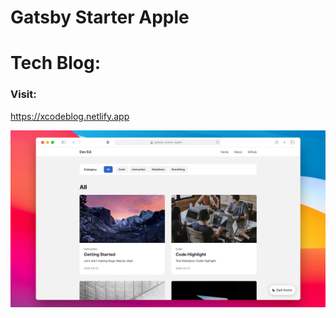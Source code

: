 # Gatsby Starter Apple
# Tech Blog:
### Visit:
https://xcodeblog.netlify.app



![Screenshot](.github/screenshot.png)


